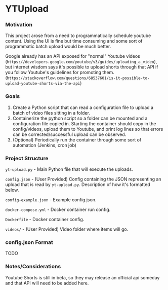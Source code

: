 # YTUpload

### Motivation

This project arose from a need to programmatically schedule youtube content. Using the UI is fine but time consuming and some sort of programmatic batch upload would be much better.

Google already has an API exposed for "normal" Youtube videos (`https://developers.google.com/youtube/v3/guides/uploading_a_video`), but internet wisdom says it's possible to upload shorts through that API if you follow Youtube's guidelines for promoting them. (`https://stackoverflow.com/questions/68537601/is-it-possible-to-upload-youtube-shorts-via-the-api`)

### Goals

1. Create a Python script that can read a configuration file to upload a batch of video files sitting in a folder.
2. Containerize the python script so a folder can be mounted and a configuration file copied in. Starting the container should copy in the config/videos, upload them to Youtube, and print log lines so that errors can be corrected/successful upload can be observed.
3. (Optional) Periodically run the container through some sort of automation (Jenkins, cron job) 

### Project Structure

`yt-upload.py` - Main Python file that will execute the uploads.

`config.json` - (User Provided) Config containing the JSON representing an upload that is read by `yt-upload.py`. Description of how it's formatted below. 

`config-example.json` - Example config.json.

`docker-compose.yml` - Docker container run config.

`Dockerfile` - Docker container config.

`videos/` - (User Provided) Video folder where items will go.

### config.json Format

TODO

### Notes/Considerations

Youtube Shorts is still in beta, so they may release an official api someday and that API will need to be added here.
